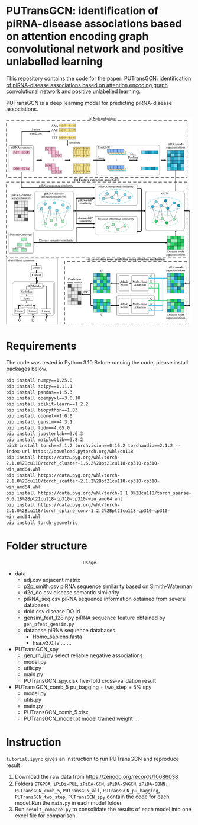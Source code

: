 # PUTransGCN: identiﬁcation of piRNA-disease associations based on attention encoding graph convolutional network and positive unlabelled learning

This repository contains the code for the paper: [PUTransGCN: identiﬁcation of piRNA-disease associations based on attention encoding graph convolutional network and positive unlabelled learning]().

PUTransGCN is a deep learning model for predicting piRNA-disease associations.

![Alt text](fig/flowchart.jpg?raw=true "PUTransGCN pipeline")


# Requirements

The code was tested in Python 3.10
Before running the code, please install packages below.
```
pip install numpy==1.25.0
pip install scipy==1.11.1
pip install pandas==1.5.3
pip install openpyxl==3.0.10
pip install scikit-learn==1.2.2
pip install biopython==1.83
pip install obonet==1.0.0
pip install gensim==4.3.1
pip install tqdm==4.65.0
pip install jupyterlab==3.6.3
pip install matplotlib==3.8.2
pip3 install torch==2.1.2 torchvision==0.16.2 torchaudio==2.1.2 --index-url https://download.pytorch.org/whl/cu118
pip install https://data.pyg.org/whl/torch-2.1.0%2Bcu118/torch_cluster-1.6.2%2Bpt21cu118-cp310-cp310-win_amd64.whl
pip install https://data.pyg.org/whl/torch-2.1.0%2Bcu118/torch_scatter-2.1.2%2Bpt21cu118-cp310-cp310-win_amd64.whl
pip install https://data.pyg.org/whl/torch-2.1.0%2Bcu118/torch_sparse-0.6.18%2Bpt21cu118-cp310-cp310-win_amd64.whl
pip install https://data.pyg.org/whl/torch-2.1.0%2Bcu118/torch_spline_conv-1.2.2%2Bpt21cu118-cp310-cp310-win_amd64.whl
pip install torch-geometric
```
# Folder structure

                                 Usage
- data
	- adj.csv                    adjacent matrix
	- p2p_smith.csv              piRNA sequence similarity based on Simith-Waterman
	- d2d_do.csv                 disease semantic similarity
	- piRNA_seq.csv              piRNA sequence information obtained from several databases
	- doid.csv                   disease DO id
	- gensim_feat_128.npy        piRNA sequence feature obtained by `gen_pfeat_gensim.py`
	- database                   piRNA sequence databases
		- Homo_sapiens.fasta
		- hsa.v3.0.fa
		...
	...
- PUTransGCN_spy
	- gen_rn_ij.py               select reliable negative associations
	- model.py
	- utils.py
	- main.py
	- PUTransGCN_spy.xlsx        five-fold cross-validation result
- PUTransGCN_comb_5              pu_bagging + two_step + 5% spy
	- model.py
	- utils.py
	- main.py
	- PUTransGCN_comb_5.xlsx
	- PUTransGCN_model.pt        model trained weight
...

# Instruction
`tutorial.ipynb` gives an instruction to run PUTransGCN and reproduce result
.
1. Download the raw data from https://zenodo.org/records/10686038
2. Folders `ETGPDA`, `iPiDi-PUL`, `iPiDA-GCN`, `iPiDA-SWGCN`, `iPiDA-GBNN`， `PUTransGCN_comb_5`, `PUTransGCN_all`, `PUTransGCN_pu_bagging`, `PUTransGCN_two_step`, `PUTransGCN_spy` contain the code for each model.Run the `main.py` in each model folder.
3. Run `result_compare.py` to consolidate the results of each model into one excel file for comparison.